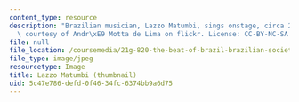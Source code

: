 ```yaml
---
content_type: resource
description: "Brazilian musician, Lazzo Matumbi, sings onstage, circa 2016. (Image\
  \ courtesy of Andr\xE9 Motta de Lima on flickr. License: CC-BY-NC-SA.)"
file: null
file_location: /coursemedia/21g-820-the-beat-of-brazil-brazilian-society-through-its-music-fall-2016/5c47e786defd0f4634fc6374bb9a6d75_21G-820f16-th.jpg
file_type: image/jpeg
resourcetype: Image
title: Lazzo Matumbi (thumbnail)
uid: 5c47e786-defd-0f46-34fc-6374bb9a6d75
---
```

